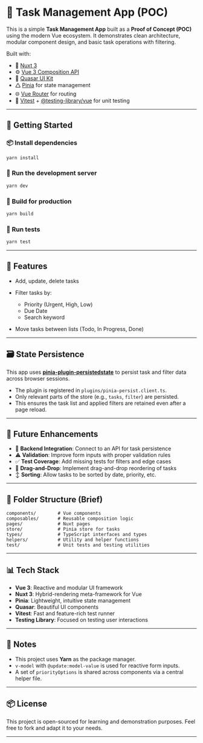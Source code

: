 # 📝 Task Management App (POC)

This is a simple **Task Management App** built as a **Proof of Concept (POC)** using the modern Vue ecosystem. It demonstrates clean architecture, modular component design, and basic task operations with filtering.

Built with:

* 🧱 [Nuxt 3](https://nuxt.com/)
* ⚙️ [Vue 3 Composition API](https://vuejs.org/)
* 🎨 [Quasar UI Kit](https://quasar.dev/)
* 🛆 [Pinia](https://pinia.vuejs.org/) for state management
* 🌐 [Vue Router](https://router.vuejs.org/) for routing
* 🤪 [Vitest](https://vitest.dev/) + [@testing-library/vue](https://testing-library.com/docs/vue-testing-library/intro/) for unit testing

---

## 🚀 Getting Started

### 📦 Install dependencies

```bash
yarn install
```

### 🚪 Run the development server

```bash
yarn dev
```

### 🔧 Build for production

```bash
yarn build
```

### 🔢 Run tests

```bash
yarn test
```

---

## 📅 Features

* Add, update, delete tasks
* Filter tasks by:

  * Priority (Urgent, High, Low)
  * Due Date
  * Search keyword
* Move tasks between lists (Todo, In Progress, Done)

---

## 🗃️ State Persistence

This app uses [**pinia-plugin-persistedstate**](https://github.com/prazdevs/pinia-plugin-persistedstate) to persist task and filter data across browser sessions.

* The plugin is registered in `plugins/pinia-persist.client.ts`.
* Only relevant parts of the store (e.g., `tasks`, `filter`) are persisted.
* This ensures the task list and applied filters are retained even after a page reload.

---

## 🤔 Future Enhancements

* 🚀 **Backend Integration**: Connect to an API for task persistence
* ⚠️ **Validation**: Improve form inputs with proper validation rules
* ✅ **Test Coverage**: Add missing tests for filters and edge cases
* 🧲 **Drag-and-Drop**: Implement drag-and-drop reordering of tasks
* ↕️ **Sorting**: Allow tasks to be sorted by date, priority, etc.

---

## 📄 Folder Structure (Brief)

```
components/        # Vue components
composables/       # Reusable composition logic
pages/             # Nuxt pages
store/             # Pinia store for tasks
types/             # TypeScript interfaces and types
helpers/           # Utility and helper functions
test/              # Unit tests and testing utilities
```

---

## 📊 Tech Stack

* **Vue 3**: Reactive and modular UI framework
* **Nuxt 3**: Hybrid-rendering meta-framework for Vue
* **Pinia**: Lightweight, intuitive state management
* **Quasar**: Beautiful UI components
* **Vitest**: Fast and feature-rich test runner
* **Testing Library**: Focused on testing user interactions

---

## 🚧 Notes

* This project uses **Yarn** as the package manager.
* `v-model` with `@update:model-value` is used for reactive form inputs.
* A set of `priorityOptions` is shared across components via a central helper file.

---

## 📦 License

This project is open-sourced for learning and demonstration purposes.
Feel free to fork and adapt it to your needs.

---


